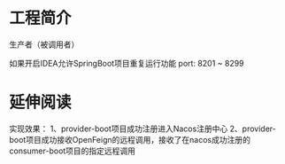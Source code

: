 # 工程简介
生产者（被调用者）

如果开启IDEA允许SpringBoot项目重复运行功能
port:
8201 ~ 8299
# 延伸阅读
实现效果：
1、provider-boot项目成功注册进入Nacos注册中心
2、provider-boot项目成功接收OpenFeign的远程调用，接收了在nacos成功注册的consumer-boot项目的指定远程调用